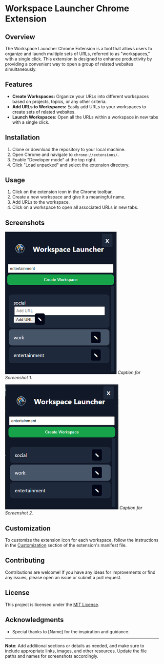 # Workspace Launcher Chrome Extension

## Overview

The Workspace Launcher Chrome Extension is a tool that allows users to organize and launch multiple sets of URLs, referred to as "workspaces," with a single click. This extension is designed to enhance productivity by providing a convenient way to open a group of related websites simultaneously.

## Features

- **Create Workspaces:** Organize your URLs into different workspaces based on projects, topics, or any other criteria.
- **Add URLs to Workspaces:** Easily add URLs to your workspaces to create sets of related websites.
- **Launch Workspaces:** Open all the URLs within a workspace in new tabs with a single click.

## Installation

1. Clone or download the repository to your local machine.
2. Open Chrome and navigate to `chrome://extensions/`.
3. Enable "Developer mode" at the top right.
4. Click "Load unpacked" and select the extension directory.

## Usage

1. Click on the extension icon in the Chrome toolbar.
2. Create a new workspace and give it a meaningful name.
3. Add URLs to the workspace.
4. Click on a workspace to open all associated URLs in new tabs.

## Screenshots

![Workspace Launcher Screenshot 1](./sc1.png)
_Caption for Screenshot 1._

![Workspace Launcher Screenshot 2](./sc2.png)
_Caption for Screenshot 2._

## Customization

To customize the extension icon for each workspace, follow the instructions in the [Customization](#customization) section of the extension's manifest file.

## Contributing

Contributions are welcome! If you have any ideas for improvements or find any issues, please open an issue or submit a pull request.

## License

This project is licensed under the [MIT License](LICENSE).

## Acknowledgments

- Special thanks to [Name] for the inspiration and guidance.

---

**Note:** Add additional sections or details as needed, and make sure to include appropriate links, images, and other resources. Update the file paths and names for screenshots accordingly.
